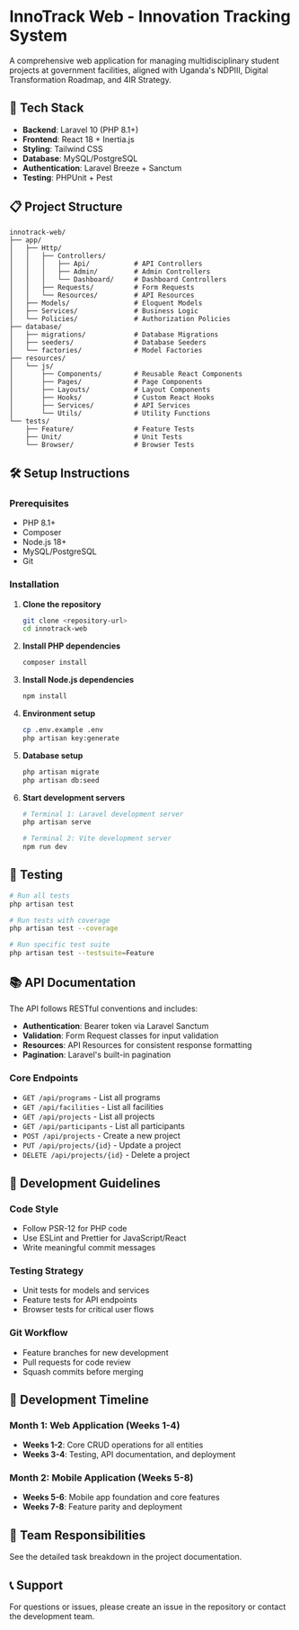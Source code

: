 # InnoTrack Web - Innovation Tracking System

A comprehensive web application for managing multidisciplinary student projects at government facilities, aligned with Uganda's NDPIII, Digital Transformation Roadmap, and 4IR Strategy.

## 🚀 Tech Stack

-   **Backend**: Laravel 10 (PHP 8.1+)
-   **Frontend**: React 18 + Inertia.js
-   **Styling**: Tailwind CSS
-   **Database**: MySQL/PostgreSQL
-   **Authentication**: Laravel Breeze + Sanctum
-   **Testing**: PHPUnit + Pest

## 📋 Project Structure

```
innotrack-web/
├── app/
│   ├── Http/
│   │   ├── Controllers/
│   │   │   ├── Api/           # API Controllers
│   │   │   ├── Admin/         # Admin Controllers
│   │   │   └── Dashboard/     # Dashboard Controllers
│   │   ├── Requests/          # Form Requests
│   │   └── Resources/         # API Resources
│   ├── Models/                # Eloquent Models
│   ├── Services/              # Business Logic
│   └── Policies/              # Authorization Policies
├── database/
│   ├── migrations/            # Database Migrations
│   ├── seeders/               # Database Seeders
│   └── factories/             # Model Factories
├── resources/
│   └── js/
│       ├── Components/        # Reusable React Components
│       ├── Pages/             # Page Components
│       ├── Layouts/           # Layout Components
│       ├── Hooks/             # Custom React Hooks
│       ├── Services/          # API Services
│       └── Utils/             # Utility Functions
└── tests/
    ├── Feature/               # Feature Tests
    ├── Unit/                  # Unit Tests
    └── Browser/               # Browser Tests
```

## 🛠️ Setup Instructions

### Prerequisites

-   PHP 8.1+
-   Composer
-   Node.js 18+
-   MySQL/PostgreSQL
-   Git

### Installation

1. **Clone the repository**

    ```bash
    git clone <repository-url>
    cd innotrack-web
    ```

2. **Install PHP dependencies**

    ```bash
    composer install
    ```

3. **Install Node.js dependencies**

    ```bash
    npm install
    ```

4. **Environment setup**

    ```bash
    cp .env.example .env
    php artisan key:generate
    ```

5. **Database setup**

    ```bash
    php artisan migrate
    php artisan db:seed
    ```

6. **Start development servers**

    ```bash
    # Terminal 1: Laravel development server
    php artisan serve

    # Terminal 2: Vite development server
    npm run dev
    ```

## 🧪 Testing

```bash
# Run all tests
php artisan test

# Run tests with coverage
php artisan test --coverage

# Run specific test suite
php artisan test --testsuite=Feature
```

## 📚 API Documentation

The API follows RESTful conventions and includes:

-   **Authentication**: Bearer token via Laravel Sanctum
-   **Validation**: Form Request classes for input validation
-   **Resources**: API Resources for consistent response formatting
-   **Pagination**: Laravel's built-in pagination

### Core Endpoints

-   `GET /api/programs` - List all programs
-   `GET /api/facilities` - List all facilities
-   `GET /api/projects` - List all projects
-   `GET /api/participants` - List all participants
-   `POST /api/projects` - Create a new project
-   `PUT /api/projects/{id}` - Update a project
-   `DELETE /api/projects/{id}` - Delete a project

## 🎯 Development Guidelines

### Code Style

-   Follow PSR-12 for PHP code
-   Use ESLint and Prettier for JavaScript/React
-   Write meaningful commit messages

### Testing Strategy

-   Unit tests for models and services
-   Feature tests for API endpoints
-   Browser tests for critical user flows

### Git Workflow

-   Feature branches for new development
-   Pull requests for code review
-   Squash commits before merging

## 📅 Development Timeline

### Month 1: Web Application (Weeks 1-4)

-   **Weeks 1-2**: Core CRUD operations for all entities
-   **Weeks 3-4**: Testing, API documentation, and deployment

### Month 2: Mobile Application (Weeks 5-8)

-   **Weeks 5-6**: Mobile app foundation and core features
-   **Weeks 7-8**: Feature parity and deployment

## 👥 Team Responsibilities

See the detailed task breakdown in the project documentation.

## 📞 Support

For questions or issues, please create an issue in the repository or contact the development team.
